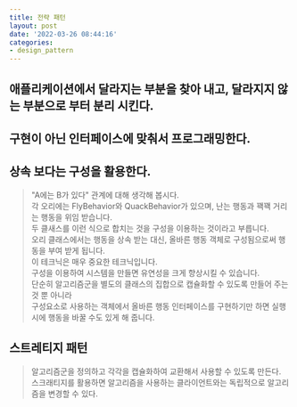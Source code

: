 ```yaml
---
title: 전략 패턴
layout: post
date: '2022-03-26 08:44:16'
categories:
- design_pattern
---
```


## 애플리케이션에서 달라지는 부분을 찾아 내고, 달라지지 않는 부분으로 부터 분리 시킨다.

## 구현이 아닌 인터페이스에 맞춰서 프로그래밍한다.

## 상속 보다는 구성을 활용한다.

> "A에는 B가 있다" 관계에 대해 생각해 봅시다. <br>
> 각 오리에는 FlyBehavior와 QuackBehavior가 있으며, 난는 행동과 꽥꽥 거리는 행동을 위임 받습니다. <br>
> 두 클새스를 이런 식으로 합치는 것을 구성을 이용하는 것이라고 부릅니다. <br>
> 오리 클래스에서는 행동을 상속 받는 대신, 올바른 행동 객체로 구성됨으로써 행동을 부여 받게 됩니다. <br>
> 이 테크닉은 매우 중요한 테크닉입니다. <br>
> 구성을 이용하여 시스템을 만들면 유연성을 크게 향상시킬 수 있습니다. <br>
> 단순히 알고리즘군을 별도의 클래스의 집합으로 캡슐화할 수 있도록 만들어 주는 것 뿐 아니라 <br>
> 구성요소로 사용하는 객체에서 올바른 행동 인터페이스를 구현하기만 하면 실행시에 행동을 바꿀 수도 있게 해 줍니다.

## 스트레티지 패턴

> 알고리즘군을 정의하고 각각을 캡슐화하여 교환해서 사용할 수 있도록 만든다. <br>
> 스크래티지를 활용하면 알고리즘을 사용하는 클라이언트와는 독립적으로 알고리즘을 변경할 수 있다.
